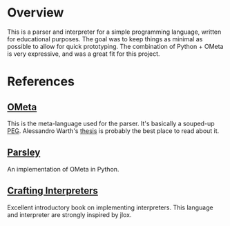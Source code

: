 # Overview
This is a parser and interpreter for a simple programming language, written for educational purposes. The goal was to keep things as minimal as possible to allow for quick prototyping. The combination of Python + OMeta is very expressive, and was a great fit for this project.

# References
## [OMeta](https://en.wikipedia.org/wiki/OMeta)
This is the meta-language used for the parser. It's basically a souped-up [PEG](https://en.wikipedia.org/wiki/Parsing_expression_grammar). Alessandro Warth's [thesis](http://www.vpri.org/pdf/tr2008003_experimenting.pdf) is probably the best place to read about it.

## [Parsley](https://github.com/pyga/parsley)
An implementation of OMeta in Python.

## [Crafting Interpreters](http://craftinginterpreters.com/)
Excellent introductory book on implementing interpreters. This language and interpreter are strongly inspired by jlox.